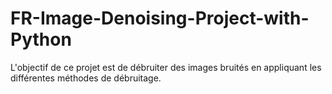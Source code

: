 # FR-Image-Denoising-Project-with-Python
L'objectif de ce projet est de débruiter des images bruités en appliquant les différentes méthodes de débruitage.
